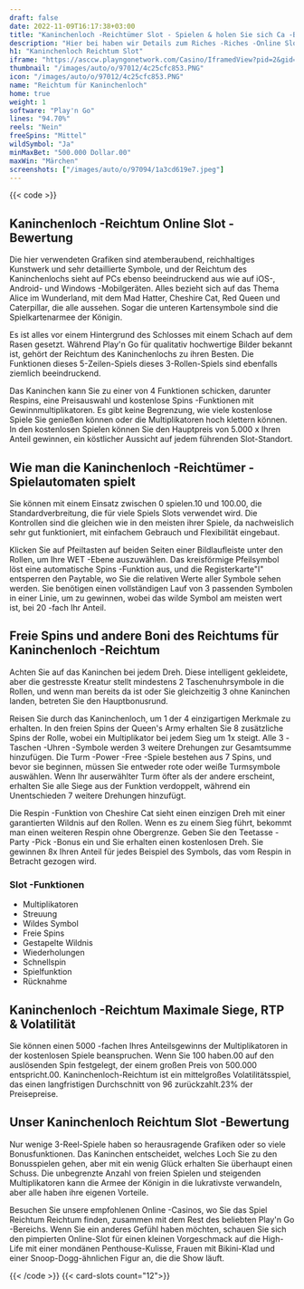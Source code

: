 ```yaml
---
draft: false
date: 2022-11-09T16:17:38+03:00
title: "Kaninchenloch -Reichtümer Slot - Spielen & holen Sie sich Ca -Bonus"
description: "Hier bei haben wir Details zum Riches -Riches -Online Slot des Kaninchenlochs, einschließlich Gameplay, Funktionen und wie man mit den Top Canada Casino -Boni spielt."
h1: "Kaninchenloch Reichtum Slot"
iframe: "https://asccw.playngonetwork.com/Casino/IframedView?pid=2&gid=rabbitholeriches&lang=en_US&practice=1&channel=desktop&div=flashobject&width=100%25&height=100%25&user=&password=&ctx=&demo=2&brand=&lobby=&rccurrentsessiontime=0&rcintervaltime=0&rcaccounthistoryurl=&rccontinueurl=&rcexiturl=&rchistoryurlmode=&autoplaylimits=0&autoplayreset=0&callback=flashCallback&rcmga=&resourcelevel=0&hasjackpots=False&country=&pauseplay=&playlimit=&selftest=&sessiontime=&coreweburl=https://asccw.playngonetwork.com/&showpoweredby=True"
thumbnail: "/images/auto/o/97012/4c25cfc853.PNG"
icon: "/images/auto/o/97012/4c25cfc853.PNG"
name: "Reichtum für Kaninchenloch"
home: true
weight: 1
software: "Play'n Go"
lines: "94.70%"
reels: "Nein"
freeSpins: "Mittel"
wildSymbol: "Ja"
minMaxBet: "500.000 Dollar.00"
maxWin: "Märchen"
screenshots: ["/images/auto/o/97094/1a3cd619e7.jpeg"]
---
```


{{< code >}}<h2>Kaninchenloch -Reichtum Online Slot -Bewertung</h2><p>Die hier verwendeten Grafiken sind atemberaubend, reichhaltiges Kunstwerk und sehr detaillierte Symbole, und der Reichtum des Kaninchenlochs sieht auf PCs ebenso beeindruckend aus wie auf iOS-, Android- und Windows -Mobilgeräten. Alles bezieht sich auf das Thema Alice im Wunderland, mit dem Mad Hatter, Cheshire Cat, Red Queen und Caterpillar, die alle aussehen. Sogar die unteren Kartensymbole sind die Spielkartenarmee der Königin.</p><p>Es ist alles vor einem Hintergrund des Schlosses mit einem Schach auf dem Rasen gesetzt. Während Play'n Go für qualitativ hochwertige Bilder bekannt ist, gehört der Reichtum des Kaninchenlochs zu ihren Besten. Die Funktionen dieses 5-Zeilen-Spiels dieses 3-Rollen-Spiels sind ebenfalls ziemlich beeindruckend.</p><p>Das Kaninchen kann Sie zu einer von 4 Funktionen schicken, darunter Respins, eine Preisauswahl und kostenlose Spins -Funktionen mit Gewinnmultiplikatoren. Es gibt keine Begrenzung, wie viele kostenlose Spiele Sie genießen können oder die Multiplikatoren hoch klettern können. In den kostenlosen Spielen können Sie den Hauptpreis von 5.000 x Ihren Anteil gewinnen, ein köstlicher Aussicht auf jedem führenden Slot-Standort.</p><h2>Wie man die Kaninchenloch -Reichtümer -Spielautomaten spielt</h2><p>Sie können mit einem Einsatz zwischen 0 spielen.10 und 100.00, die Standardverbreitung, die für viele Spiels Slots verwendet wird. Die Kontrollen sind die gleichen wie in den meisten ihrer Spiele, da nachweislich sehr gut funktioniert, mit einfachem Gebrauch und Flexibilität eingebaut.</p><p>Klicken Sie auf Pfeiltasten auf beiden Seiten einer Bildlaufleiste unter den Rollen, um Ihre WET -Ebene auszuwählen. Das kreisförmige Pfeilsymbol löst eine automatische Spins -Funktion aus, und die Registerkarte"I" entsperren den Paytable, wo Sie die relativen Werte aller Symbole sehen werden. Sie benötigen einen vollständigen Lauf von 3 passenden Symbolen in einer Linie, um zu gewinnen, wobei das wilde Symbol am meisten wert ist, bei 20 -fach Ihr Anteil.</p><h2>Freie Spins und andere Boni des Reichtums für Kaninchenloch -Reichtum</h2><p>Achten Sie auf das Kaninchen bei jedem Dreh. Diese intelligent gekleidete, aber die gestresste Kreatur stellt mindestens 2 Taschenuhrsymbole in die Rollen, und wenn man bereits da ist oder Sie gleichzeitig 3 ohne Kaninchen landen, betreten Sie den Hauptbonusrund.</p><p>Reisen Sie durch das Kaninchenloch, um 1 der 4 einzigartigen Merkmale zu erhalten. In den freien Spins der Queen's Army erhalten Sie 8 zusätzliche Spins der Rolle, wobei ein Multiplikator bei jedem Sieg um 1x steigt. Alle 3 -Taschen -Uhren -Symbole werden 3 weitere Drehungen zur Gesamtsumme hinzufügen. Die Turm -Power -Free -Spiele bestehen aus 7 Spins, und bevor sie beginnen, müssen Sie entweder rote oder weiße Turmsymbole auswählen. Wenn Ihr auserwählter Turm öfter als der andere erscheint, erhalten Sie alle Siege aus der Funktion verdoppelt, während ein Unentschieden 7 weitere Drehungen hinzufügt.</p><p>Die Respin -Funktion von Cheshire Cat sieht einen einzigen Dreh mit einer garantierten Wildnis auf den Rollen. Wenn es zu einem Sieg führt, bekommt man einen weiteren Respin ohne Obergrenze. Geben Sie den Teetasse -Party -Pick -Bonus ein und Sie erhalten einen kostenlosen Dreh. Sie gewinnen 8x Ihren Anteil für jedes Beispiel des Symbols, das vom Respin in Betracht gezogen wird.</p><h3>
Slot -Funktionen</h3><ul>
<li></span>
Multiplikatoren</li>
<li></span>
Streuung</li>
<li></span>
Wildes Symbol</li>
<li></span>
Freie Spins</li>
<li></span>
Gestapelte Wildnis</li>
<li></span>
Wiederholungen</li>
<li></span>
Schnellspin</li>
<li></span>
Spielfunktion</li>
<li></span>
Rücknahme</li></ul><h2>Kaninchenloch -Reichtum Maximale Siege, RTP & Volatilität</h2><p>Sie können einen 5000 -fachen Ihres Anteilsgewinns der Multiplikatoren in der kostenlosen Spiele beanspruchen. Wenn Sie 100 haben.00 auf den auslösenden Spin festgelegt, der einem großen Preis von 500.000 entspricht.00. Kaninchenloch-Reichtum ist ein mittelgroßes Volatilitätsspiel, das einen langfristigen Durchschnitt von 96 zurückzahlt.23% der Preisepreise.</p><h2>Unser Kaninchenloch Reichtum Slot -Bewertung</h2><p>Nur wenige 3-Reel-Spiele haben so herausragende Grafiken oder so viele Bonusfunktionen. Das Kaninchen entscheidet, welches Loch Sie zu den Bonusspielen gehen, aber mit ein wenig Glück erhalten Sie überhaupt einen Schuss. Die unbegrenzte Anzahl von freien Spielen und steigenden Multiplikatoren kann die Armee der Königin in die lukrativste verwandeln, aber alle haben ihre eigenen Vorteile.</p><p>Besuchen Sie unsere empfohlenen Online -Casinos, wo Sie das Spiel Reichtum Reichtum finden, zusammen mit dem Rest des beliebten Play'n Go -Bereichs. Wenn Sie ein anderes Gefühl haben möchten, schauen Sie sich den pimpierten Online-Slot für einen kleinen Vorgeschmack auf die High-Life mit einer mondänen Penthouse-Kulisse, Frauen mit Bikini-Klad und einer Snoop-Dogg-ähnlichen Figur an, die die Show läuft.</p>{{< /code >}}
{{< card-slots count="12">}}